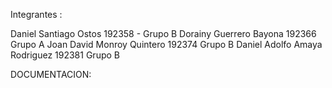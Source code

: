 Integrantes :

Daniel Santiago Ostos 192358 - Grupo B
Dorainy Guerrero Bayona 192366 Grupo A
Joan David Monroy Quintero 192374 Grupo B
Daniel Adolfo Amaya Rodriguez 192381 Grupo B

DOCUMENTACION: 
















